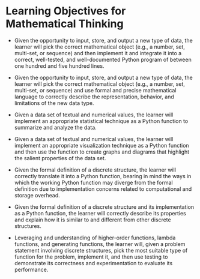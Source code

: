# Learning Objectives for Mathematical Thinking

- Given the opportunity to input, store, and output a new type of data, the
  learner will pick the correct mathematical object (e.g., a number, set,
  multi-set, or sequence) and then implement it and integrate it into a correct,
  well-tested, and well-documented Python program of between one hundred and
  five hundred lines.

- Given the opportunity to input, store, and output a new type of data, the
  learner will pick the correct mathematical object (e.g., a number, set,
  multi-set, or sequence) and use formal and precise mathematical language to
  correctly describe the representation, behavior, and limitations of the new
  data type.

- Given a data set of textual and numerical values, the learner will implement
  an appropriate statistical technique as a Python function to summarize and
  analyze the data.

- Given a data set of textual and numerical values, the learner will implement
  an appropriate visualization technique as a Python function and then use the
  function to create graphs and diagrams that highlight the salient properties
  of the data set.

- Given the formal definition of a discrete structure, the learner will
  correctly translate it into a Python function, bearing in mind the ways in
  which the working Python function may diverge from the formal definition due
  to implementation concerns related to computational and storage overhead.

- Given the formal definition of a discrete structure and its implementation
  as a Python function, the learner will correctly describe its properties and
  explain how it is similar to and different from other discrete structures.

- Leveraging and understanding of higher-order functions, lambda functions, and
  generating functions, the learner will, given a problem statement involving
  discrete structures, pick the most suitable type of function for the problem,
  implement it, and then use testing to demonstrate its correctness and
  experimentation to evaluate its performance.
